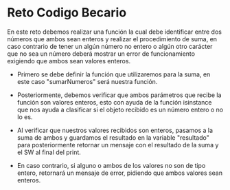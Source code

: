# Reto Codigo Becario

En este reto debemos realizar una función la cual debe identificar entre dos números que ambos sean enteros y realizar el procedimiento de suma, en caso contrario de tener un algún número no entero o algún otro carácter que no sea un número deberá mostrar un error de funcionamiento exigiendo que ambos sean valores enteros.

- Primero se debe definir la función que utilizaremos para la suma, en este caso "sumarNumeros" será nuestra función.

- Posteriormente, debemos verificar que ambos parámetros que recibe la función son valores enteros, esto con ayuda de la función isinstance que nos ayuda a clasificar si el objeto recibido es un número entero o no lo es.

- Al verificar que nuestros valores recibidos son enteros, pasamos a la suma de ambos y guardamos el resultado en la variable "resultado" para posteriormente retornar un mensaje con el resultado de la suma y el SW al final del print.

- En caso contrario, si alguno o ambos de los valores no son de tipo entero, retornará un mensaje de error, pidiendo que ambos valores sean enteros.
